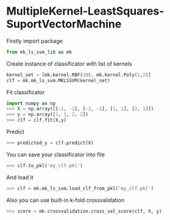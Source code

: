 # MultipleKernel-LeastSquares-SuportVectorMachine

Firstly import package
```python
from mk_ls_svm_lib as mk
```
Create instance of classificator with list of kernels
```python
kernel_set = [mk.kernel.RBF(10), mk.kernel.Poly(1,2)]
clf = mk.mk_ls_svm.MKLSSVM(kernel_set)
```
Fit classificator
```python
import numpy as np
>>> X = np.array([[-1, -1], [-2, -1], [1, 1], [2, 1]])
>>> y = np.array([1, 1, 2, 2]) 
>>> clf = clf.fit(X,y)
```
Predict
```python
>>> predicted_y = clf.predict(X)
```
You can save your classificator into file
```python
>>> clf.to_pkl('my_clf.pkl')
```
And load it
```python
>>> clf = mk.mk_ls_svm.load_clf_from_pkl('my_clf.pkl') 
```
Also you can use built-in k-fold crossvalidation
```python
>>> score = mk.crossvalidation.cross_val_score(clf, X, y)
```
 

